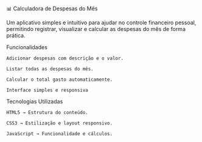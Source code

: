 📊 Calculadora de Despesas do Mês

Um aplicativo simples e intuitivo para ajudar no controle financeiro pessoal, permitindo registrar, visualizar e calcular as despesas do mês de forma prática.

Funcionalidades

    Adicionar despesas com descrição e o valor.

    Listar todas as despesas do mês.

    Calcular o total gasto automaticamente.

    Interface simples e responsiva

Tecnologias Utilizadas

    HTML5 → Estrutura do conteúdo.

    CSS3 → Estilização e layout responsivo.

    JavaScript → Funcionalidade e cálculos.
